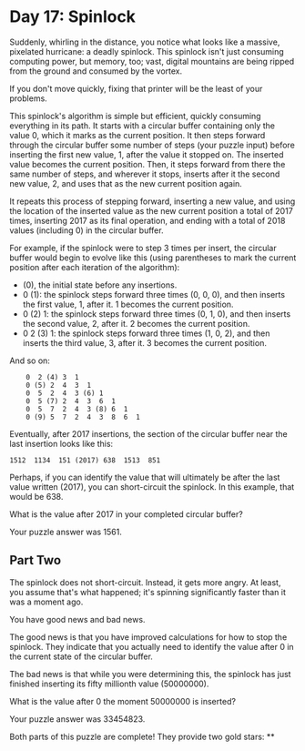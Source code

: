 # Day 17: Spinlock #

Suddenly, whirling in the distance, you notice what looks like a massive, pixelated hurricane: a deadly spinlock. This spinlock isn't just consuming computing power, but memory, too; vast, digital mountains are being ripped from the ground and consumed by the vortex.

If you don't move quickly, fixing that printer will be the least of your problems.

This spinlock's algorithm is simple but efficient, quickly consuming everything in its path. It starts with a circular buffer containing only the value 0, which it marks as the current position. It then steps forward through the circular buffer some number of steps (your puzzle input) before inserting the first new value, 1, after the value it stopped on. The inserted value becomes the current position. Then, it steps forward from there the same number of steps, and wherever it stops, inserts after it the second new value, 2, and uses that as the new current position again.

It repeats this process of stepping forward, inserting a new value, and using the location of the inserted value as the new current position a total of 2017 times, inserting 2017 as its final operation, and ending with a total of 2018 values (including 0) in the circular buffer.

For example, if the spinlock were to step 3 times per insert, the circular buffer would begin to evolve like this (using parentheses to mark the current position after each iteration of the algorithm):

   - (0), the initial state before any insertions.
   - 0 (1): the spinlock steps forward three times (0, 0, 0), and then inserts the first value, 1, after it. 1 becomes the current position.
   - 0 (2) 1: the spinlock steps forward three times (0, 1, 0), and then inserts the second value, 2, after it. 2 becomes the current position.
   - 0  2 (3) 1: the spinlock steps forward three times (1, 0, 2), and then inserts the third value, 3, after it. 3 becomes the current position.

And so on:
```
    0  2 (4) 3  1
    0 (5) 2  4  3  1
    0  5  2  4  3 (6) 1
    0  5 (7) 2  4  3  6  1
    0  5  7  2  4  3 (8) 6  1
    0 (9) 5  7  2  4  3  8  6  1
```
Eventually, after 2017 insertions, the section of the circular buffer near the last insertion looks like this:
```
1512  1134  151 (2017) 638  1513  851
```
Perhaps, if you can identify the value that will ultimately be after the last value written (2017), you can short-circuit the spinlock. In this example, that would be 638.

What is the value after 2017 in your completed circular buffer?

Your puzzle answer was 1561.

## Part Two ##

The spinlock does not short-circuit. Instead, it gets more angry. At least, you assume that's what happened; it's spinning significantly faster than it was a moment ago.

You have good news and bad news.

The good news is that you have improved calculations for how to stop the spinlock. They indicate that you actually need to identify the value after 0 in the current state of the circular buffer.

The bad news is that while you were determining this, the spinlock has just finished inserting its fifty millionth value (50000000).

What is the value after 0 the moment 50000000 is inserted?

Your puzzle answer was 33454823.

Both parts of this puzzle are complete! They provide two gold stars: \*\*
